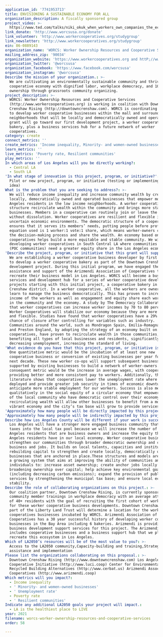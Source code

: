 ```yaml
---
application_id: '7741953713'
title: ENVISIONING A SUSTAINABLE ECONOMY FOR ALL
organization_description: A fiscally sponsored group
project_video: >-
  https://www.ted.com/talks/niki_okuk_when_workers_own_companies_the_economy_is_more_resilient?language=en
link_donate: 'http://www.worcsusa.org/donate'
link_volunteer: 'http://www.workercooperatives.org/studygroup'
link_newsletter: 'http://www.workercooperatives.org/studygroup'
ein: 86-0889143
organization_name: 'WORCS: Worker Ownership Resources and Cooperative Services'
mailing_address_zip: '90034'
organization_website: 'https://www.workercooperatives.org and httP;//www.worcsusa.org'
organization_twitter: '@worcsusa'
organization_facebook: 'https://www.facebook.com/worcsusa'
organization_instagram: '@worcsusa'
Describe the mission of your organization.: >-
  We are cultivating an environmentally sustainable community and thriving
  cooperative economy with dignified labor, workplace democracy, and 100% worker
  ownership through grassroots community organizing.
project_description: >-
  WORCS: Worker Ownership Resources and Cooperative Services
  (http://www.workercooperatives.org) is working in coalition with Downtown
  Crenshaw Rising (http://downtowncrenshaw.com). WORCS is coordinating an effort
  to develop worker cooperative businesses within the mall and surrounding
  neighborhoods that will be locally and democratically owned and operated. The
  grant will go toward our first development project, a worker cooperative
  bakery, plus a business services hub for a future network of worker
  cooperatives.
category: create
connect_metrics: ''
create_metrics: 'Income inequality, Minority- and women-owned businesses, Unemployment rate'
learn_metrics: ''
live_metrics: 'Poverty rate, Resilient communities'
play_metrics: ''
In which areas of Los Angeles will you be directly working?:
  - Central LA
  - South LA
'In what stage of innovation is this project, program, or initiative?': >-
  Pilot or new project, program, or initiative (testing or implementing a new
  idea)
What is the problem that you are seeking to address?: >-
  We will reduce income inequality and increase community wealth by creating
  locally, democratically owned and operated businesses that empower more Los
  Angeles residents in the low income neighborhoods. A worker cooperative
  structure recirculate wealth within the community and brings more stability to
  businesses. Members in a cooperative can routinely join or leave the business
  without dissolution. Worker cooperatives are resilient and flexible in
  uncertain economic environments. The democratic structure of a cooperative
  ensures that it serves its members’ needs, putting people before profits. The
  equation used is 1 worker:1 vote:1 share, which means worker-owners control
  the decision-making process and share the wealth. An economy based on worker
  cooperatives helps build a more equitable and stable community. We will be
  developing worker cooperatives in South Central LA where communities of color
  (POC communities) need a greater equity share in the Los Angeles economy.
'Describe the project, program, or initiative that this grant will support to address the problem identified.': >-
  We are establishing a worker cooperative business developer by first working
  to develop a worker cooperative bakery as part of the Downtown Crenshaw
  development project. During this initial program, we have engaged the
  assistance and support of the Arizmendi Association of Cooperatives to
  recreate their business model in Los Angeles. WORCS will become a business
  services and development hub for a series of worker cooperative development
  projects starting with this initial project, a cooperative bakery in the
  Crenshaw district. In a worker cooperative, all the workers are owners and
  learn to manage the business democratically. This has proven to increase the
  income of the workers as well as engagement and equity share each worker has
  in the community and the economy. A study by The Democracy Collaborative found
  that worker cooperatives can increase worker incomes by 70 to 80 percent.
  Worker Cooperatives will stabilize our economy because they are more resilient
  and flexible. Studies have found that worker cooperatives have a 29% smaller
  chance of closure after controlling for variables such as industry.
  Communities around the world, such as Mondragon Spain, Emilia-Romagna Italy,
  and Preston England, by adopting the strategy of an economy built on worker
  cooperatives, have proven to recirculate wealth in those communities,
  benefiting all types of local businesses and residents, significantly
  decreasing unemployment, increasing the standard of living.
'What evidence do you have that this project, program, or initiative is or will be successful, and how will you define and measure success?': >-
  One quantitative metric would be the incubation of at least one new
  cooperative business or conversion of existing businesses per year for the
  next decade. These new worker co-ops will support subsequent businesses and be
  supported by existing businesses to build a network of worker-owners. A
  consequent metric would be the increase in average wages, with cooperatives
  providing better and more consistent pay to workers. Additionally, the
  literature shows that cooperatives lower the unemployment rate where they are
  deployed and provide greater job security in times of economic downturn, so we
  anticipate more stable employment for our workers. Success is also measured
  qualitatively in the social equity of a circular economy that empowers members
  of the local community who have democratic control over their economy. This
  recirculating wealth will allow other businesses to benefit from a more
  vibrant economy and the city’s tax base will grow to provide services.
'Approximately how many people will be directly impacted by this project, program, or initiative?': '100'
'Approximately how many people will be indirectly impacted by this project, program, or initiative?': '10000'
Describe how Los Angeles County will be different if your work is successful.: >-
  Los Angeles will have a stronger more engaged business community that pays
  taxes into the local tax pool because we will increase the number of Los
  Angeles residents that are business owners and increase the equity that Los
  Angeles residents have in our local economy. Worker cooperative businesses
  strengthen our communities through broader democratic ownership and control of
  business and jobs. It builds on local talents, capacities and institutions,
  rebuilding capital to strengthen and create locally, democratically owned
  businesses that are anchored in place.These structures and models are part of
  a growing system that aims at improving the ability of communities and
  individuals to: increase asset ownership; create anchor jobs locally by
  broadening ownership over capital; help achieve key environmental goals
  (including decreasing carbon emissions); expand the provision of public
  services by strengthening the municipal tax base; and ensure local economic
  stability.
Describe the role of collaborating organizations on this project.: >-
  Our coalition partner, Downtown Crenshaw Rising, is currently sponsoring
  community member trainings in workplace democracy with an average attendance
  of 40+ residents with the goal of recruiting the first cohort of worker-owners
  for these worker cooperative business developments. Downtown Crenshaw as a
  part of the Liberty Land Trust will determine a location for the worker
  cooperatives businesses incubated by WORCS. Arizmendi Association of
  Cooperatives has a 30 year successful history of developing worker cooperative
  businesses in the Bay Area including 6 bakeries. Arizmendi is providing
  business development support services for this project. The Arizmendi network
  includes cooperative businesses and a business support hub that we plan to
  recreate this ecosystem in Los Angeles.
Which of LA2050’s resources will be of the most value to you?: >-
  Access to the LA2050 community,Capacity-building and training,Strategy
  assistance and implementation
Please list the organizations collaborating on this proposal.: >-
  Downtown Crenshaw Rising (http://www.downtowncrenshaw.com) Los Angeles Union
  Cooperative Initiative (http://www.luci.coop) Center for Environmentally
  Recycled Building Alternatives (http://www.cerbat.us) Arizmendi Association of
  Cooperatives (http://www.arizmendi.coop)
Which metrics will you impact?:
  - Income inequality
  - ' Minority- and women-owned businesses'
  - ' Unemployment rate'
  - Poverty rate
  - ' Resilient communities'
Indicate any additional LA2050 goals your project will impact.:
  - LA is the healthiest place to LIVE
year: 2021
filename: worcs-worker-ownership-resources-and-cooperative-services
order: 58

---
```

